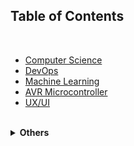 ## Table of Contents

<br>

- [Computer Science](./notes/cs/cs_note.md)
- [DevOps](./notes/devops/devops_note.md)
- [Machine Learning]()
- [AVR Microcontroller](./notes/microcontroller/avr/avr_mirocontroller_note.md)
- [UX/UI](./notes/ux_ui/ux_ui.md)

<br>

<details close>
<summary><b>Others</b></summary>
<!-- MarkdownTOC -->

<br>

- [Jekyll Theme Page](./notes/others/jekyll_theme/jekyll_theme_note.md)
- [Coding Interview Preparation](./notes/others/coding_interview/coding_interview_preparation.md)
- [Git](./notes/git/git_note.md)
- [C#](./notes/programming_language/csharp/csharp_note.md)
- [HTML/CSS](./notes/programming_language/html_css/html_css_note.md)

<!-- /MarkdownTOC -->
</details>
